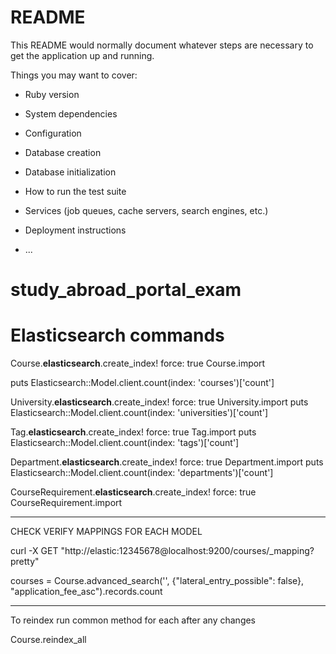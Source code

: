 # README

This README would normally document whatever steps are necessary to get the
application up and running.

Things you may want to cover:

* Ruby version

* System dependencies

* Configuration

* Database creation

* Database initialization

* How to run the test suite

* Services (job queues, cache servers, search engines, etc.)

* Deployment instructions

* ...
# study_abroad_portal_exam


#  Elasticsearch commands
Course.__elasticsearch__.create_index! force: true
Course.import

puts Elasticsearch::Model.client.count(index: 'courses')['count']



University.__elasticsearch__.create_index! force: true
University.import
puts Elasticsearch::Model.client.count(index: 'universities')['count']



Tag.__elasticsearch__.create_index! force: true
Tag.import
puts Elasticsearch::Model.client.count(index: 'tags')['count']


Department.__elasticsearch__.create_index! force: true
Department.import
puts Elasticsearch::Model.client.count(index: 'departments')['count']


CourseRequirement.__elasticsearch__.create_index! force: true
CourseRequirement.import

-------
CHECK VERIFY MAPPINGS FOR EACH MODEL

curl -X GET "http://elastic:12345678@localhost:9200/courses/_mapping?pretty"

courses = Course.advanced_search('', {"lateral_entry_possible": false}, "application_fee_asc").records.count


-----
To reindex
run common method for each after any changes

Course.reindex_all